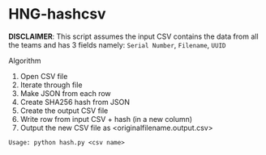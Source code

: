 # HNG-hashcsv

**DISCLAIMER**: This script assumes the input CSV contains the data from all the teams and has 3 fields namely: `Serial Number`, `Filename`, `UUID`

Algorithm
1. Open CSV file
2. Iterate through file
3. Make JSON from each row
4. Create SHA256 hash from JSON
5. Create the output CSV file
6. Write row from input CSV + hash (in a new column)
6. Output the new CSV file as <originalfilename.output.csv>

```
Usage: python hash.py <csv name>
```